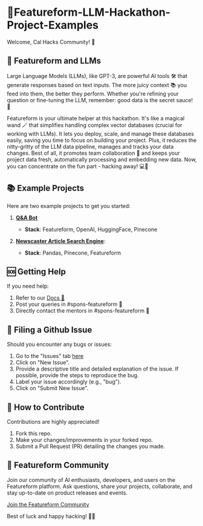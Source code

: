 # 🚀Featureform-LLM-Hackathon-Project-Examples

Welcome, Cal Hacks Community! 🎉

## 🧠 Featureform and LLMs
Large Language Models (LLMs), like GPT-3, are powerful AI tools 🛠️ that generate responses based on text inputs. The more juicy context 📚 you feed into them, the better they perform. Whether you're refining your question or fine-tuning the LLM, remember: good data is the secret sauce! 🌟

Featureform is your ultimate helper at this hackathon. It's like a magical wand 🪄 that simplifies handling complex vector databases (crucial for working with LLMs). It lets you deploy, scale, and manage these databases easily, saving you time to focus on building your project. Plus, it reduces the nitty-gritty of the LLM data pipeline, manages and tracks your data changes. Best of all, it promotes team collaboration 🤝 and keeps your project data fresh, automatically processing and embedding new data. Now, you can concentrate on the fun part - hacking away! 💻🚀

## 📚 Example Projects

Here are two example projects to get you started:

1. [**Q&A Bot**](https://github.com/featureform/LLM-Hackathon-Project-Examples/tree/main/projects/Q%26A%20Chatbot)
    - **Stack**: Featureform, OpenAI, HuggingFace, Pinecone

2. [**Newscaster Article Search Engine**](https://github.com/featureform/LLM-Hackathon-Project-Examples/tree/shab/project-files/projects/Newscatcher%20Quickstart%20): 
    - **Stack**: Pandas, Pinecone, Featureform

## 🆘 Getting Help

If you need help:

1. Refer to our [Docs 📝](https://docs.featureform.com/)
2. Post your queries in #spons-featureform 💬
3. Directly contact the mentors in #spons-featureform 📩

## 🐞 Filing a Github Issue

Should you encounter any bugs or issues:

1. Go to the "Issues" tab [here]()
2. Click on "New Issue".
3. Provide a descriptive title and detailed explanation of the issue. If possible, provide the steps to reproduce the bug.
4. Label your issue accordingly (e.g., "bug").
5. Click on "Submit New Issue".

## 🤝 How to Contribute

Contributions are highly appreciated!

1. Fork this repo.
2. Make your changes/improvements in your forked repo.
3. Submit a Pull Request (PR) detailing the changes you made.

## 🎈 Featureform Community

Join our community of AI enthusiasts, developers, and users on the Featureform platform. Ask questions, share your projects, collaborate, and stay up-to-date on product releases and events.

[Join the Featureform Community](https://join.slack.com/t/featureform-community/shared_invite/zt-xhqp2m4i-JOCaN1vRN2NDXSVif10aQg)

Best of luck and happy hacking! 🎉🚀

